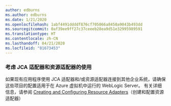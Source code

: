 ```yaml
---
author: edburns
ms.author: edburns
ms.date: 1/21/2020
ms.openlocfilehash: 1abf4491ddddf876cf705066a8450a9043b493dd
ms.sourcegitcommit: 0af39ee9ff27c37ceeeb28ea9d51e32995989591
ms.translationtype: HT
ms.contentlocale: zh-CN
ms.lasthandoff: 04/21/2020
ms.locfileid: "81673453"
---
```

### <a name="account-for-the-use-of-jca-adapters-and-resource-adapters"></a>考虑 JCA 适配器和资源适配器的使用

如果现有应用程序使用 JCA 适配器和/或资源适配器连接到其他企业系统，请确保这些项目的配置适用于在 Azure 虚拟机中运行的 WebLogic Server。 有关详细信息，请参阅 [Creating and Configuring Resource Adapters](https://docs.oracle.com/middleware/12213/wls/ADAPT/creating.htm)（创建和配置资源适配器）
